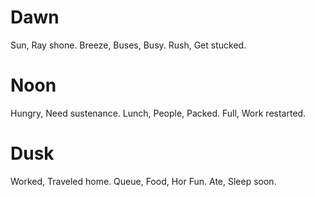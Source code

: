 Dawn
====

Sun, Ray shone.
Breeze, Buses, Busy.
Rush, Get stucked.
 
Noon
====

Hungry, Need sustenance.
Lunch, People, Packed.
Full, Work restarted.
 
Dusk
====
Worked, Traveled home.
Queue, Food, Hor Fun.
Ate, Sleep soon.
